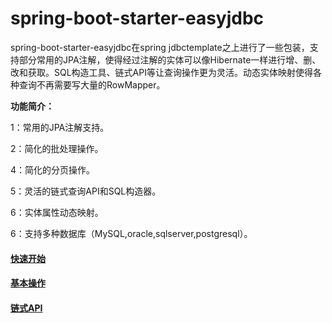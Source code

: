 # spring-boot-starter-easyjdbc
spring-boot-starter-easyjdbc在spring jdbctemplate之上进行了一些包装，支持部分常用的JPA注解，使得经过注解的实体可以像Hibernate一样进行增、删、改和获取。SQL构造工具、链式API等让查询操作更为灵活。动态实体映射使得各种查询不再需要写大量的RowMapper。


**功能简介：**

1：常用的JPA注解支持。

2：简化的批处理操作。

4：简化的分页操作。

5：灵活的链式查询API和SQL构造器。

6：实体属性动态映射。

6：支持多种数据库（MySQL,oracle,sqlserver,postgresql）。

#### [快速开始](https://github.com/xphsc/spring-boot-starter-easyjdbc/wiki/%E5%BF%AB%E9%80%9F%E5%BC%80%E5%A7%8B)
#### [基本操作](https://github.com/xphsc/spring-boot-starter-easyjdbc/wiki/%E5%9F%BA%E6%9C%AC%E6%93%8D%E4%BD%9C)
#### [链式API](https://github.com/xphsc/spring-boot-starter-easyjdbc/wiki/%E9%93%BE%E5%BC%8FAPI)
